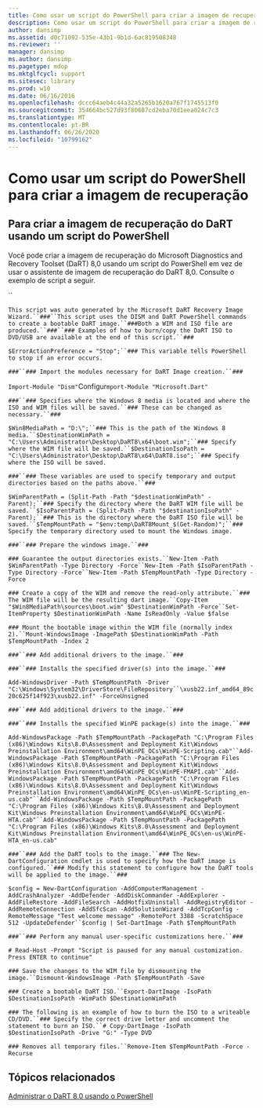 ```yaml
---
title: Como usar um script do PowerShell para criar a imagem de recuperação
description: Como usar um script do PowerShell para criar a imagem de recuperação
author: dansimp
ms.assetid: d0c71092-535e-43b1-9b1d-6ac819508348
ms.reviewer: ''
manager: dansimp
ms.author: dansimp
ms.pagetype: mdop
ms.mktglfcycl: support
ms.sitesec: library
ms.prod: w10
ms.date: 06/16/2016
ms.openlocfilehash: dccc64aeb4c44a32a5265b1620a767f1745513f0
ms.sourcegitcommit: 354664bc527d93f80687cd2eba70d1eea024c7c3
ms.translationtype: MT
ms.contentlocale: pt-BR
ms.lasthandoff: 06/26/2020
ms.locfileid: "10799162"
---
```

# Como usar um script do PowerShell para criar a imagem de recuperação


## <a href="" id="bkmk-create-image-use-script"></a>Para criar a imagem de recuperação do DaRT usando um script do PowerShell


Você pode criar a imagem de recuperação do Microsoft Diagnostics and Recovery Toolset (DaRT) 8,0 usando um script do PowerShell em vez de usar o assistente de imagem de recuperação do DaRT 8,0. Consulte o exemplo de script a seguir.

``

`This script was auto generated by the Microsoft DaRT Recovery Image Wizard.``###``This script uses the DISM and DaRT PowerShell commands to create a bootable DaRT image.``###Both a WIM and ISO file are produced.``###``### Examples of how to burn/copy the DaRT ISO to DVD/USB are available at the end of this script.``###`

`$ErrorActionPreference = "Stop";``### This variable tells PowerShell to stop if an error occurs.`

`###``### Import the modules necessary for DaRT Image creation.``###`

`Import-Module "Dism"`Configur`mport-Module "Microsoft.Dart"`

`###``### Specifies where the Windows 8 media is located and where the ISO and WIM files will be saved.``### These can be changed as necessary.``###`

`$Win8MediaPath = "D:\";``### This is the path of the Windows 8 media.``$DestinationWimPath = "C:\Users\Administrator\Desktop\DaRT8\x64\boot.wim";``### Specify where the WIM file will be saved.``$DestinationIsoPath = "C:\Users\Administrator\Desktop\DaRT8\x64\DaRT8.iso";``### Specify where the ISO will be saved.`

`###``### These variables are used to specify temporary and output directories based on the paths above.``###`

`$WimParentPath = (Split-Path -Path "$destinationWimPath" -Parent);``### Specify the directory where the DaRT WIM file will be saved.``$IsoParentPath = (Split-Path -Path "$destinationIsoPath" -Parent);``### This is the directory where the DaRT ISO file will be saved.``$TempMountPath = "$env:temp\DaRT8Mount_$(Get-Random)";``### Specify the temporary directory used to mount the Windows image.`

`###``### Prepare the windows image.``###`

`### Guarantee the output directories exists.``New-Item -Path $WimParentPath -Type Directory -Force``New-Item -Path $IsoParentPath -Type Directory -Force``New-Item -Path $TempMountPath -Type Directory -Force`

`### Create a copy of the WIM and remove the read-only attribute.``### The WIM file will be the resulting dart image.``Copy-Item "$Win8MediaPath\sources\boot.wim" $DestinationWimPath -Force``Set-ItemProperty $DestinationWimPath -Name IsReadOnly -Value $false`

`### Mount the bootable image within the WIM file (normally index 2).``Mount-WindowsImage -ImagePath $DestinationWimPath -Path $TempMountPath -Index 2`

`###``### Add additional drivers to the image.``###`

`###``### Installs the specified driver(s) into the image.``###`

`Add-WindowsDriver -Path $TempMountPath -Driver "C:\Windows\System32\DriverStore\FileRepository``\xusb22.inf_amd64_89c20c625f14f923\xusb22.inf" -ForceUnsigned`

`###``### Add additional drivers to the image.``###`

`###``### Installs the specified WinPE package(s) into the image.``###`

`Add-WindowsPackage -Path $TempMountPath -PackagePath "C:\Program Files (x86)\Windows Kits\8.0\Assessment and Deployment Kit\Windows Preinstallation Environment\amd64\WinPE_OCs\WinPE-Scripting.cab"``Add-WindowsPackage -Path $TempMountPath -PackagePath "C:\Program Files (x86)\Windows Kits\8.0\Assessment and Deployment Kit\Windows Preinstallation Environment\amd64\WinPE_OCs\WinPE-FMAPI.cab"``Add-WindowsPackage -Path $TempMountPath -PackagePath "C:\Program Files (x86)\Windows Kits\8.0\Assessment and Deployment Kit\Windows Preinstallation Environment\amd64\WinPE_OCs\en-us\WinPE-Scripting_en-us.cab"``Add-WindowsPackage -Path $TempMountPath -PackagePath "C:\Program Files (x86)\Windows Kits\8.0\Assessment and Deployment Kit\Windows Preinstallation Environment\amd64\WinPE_OCs\WinPE-HTA.cab"``Add-WindowsPackage -Path $TempMountPath -PackagePath "C:\Program Files (x86)\Windows Kits\8.0\Assessment and Deployment Kit\Windows Preinstallation Environment\amd64\WinPE_OCs\en-us\WinPE-HTA_en-us.cab"`

`###``### Add the DaRT tools to the image.``### The New-DartConfiguration cmdlet is used to specify how the DaRT image is configured.``### Modify this statement to configure how the DaRT tools will be applied to the image.``###`

`$config = New-DartConfiguration -AddComputerManagement -AddCrashAnalyzer -AddDefender -AddDiskCommander -AddExplorer -AddFileRestore -AddFileSearch -AddHotfixUninstall -AddRegistryEditor -AddRemoteConnection -AddSfcScan -AddSolutionWizard -AddTcpConfig -RemoteMessage "Test welcome message" -RemotePort 3388 -ScratchSpace 512 -UpdateDefender``$config | Set-DartImage -Path $TempMountPath`

`###``### Perform any manual user-specific customizations here.``###`

`# Read-Host -Prompt "Script is paused for any manual customization. Press ENTER to continue"`

`### Save the changes to the WIM file by dismounting the image.``Dismount-WindowsImage -Path $TempMountPath -Save`

`### Create a bootable DaRT ISO.``Export-DartImage -IsoPath $DestinationIsoPath -WimPath $DestinationWimPath`

`### The following is an example of how to burn the ISO to a writeable CD/DVD.``### Specify the correct drive letter and uncomment the statement to burn an ISO.``# Copy-DartImage -IsoPath $DestinationIsoPath -Drive "G:" -Type DVD`

`### Removes all temporary files.``Remove-Item $TempMountPath -Force -Recurse`

## Tópicos relacionados


[Administrar o DaRT 8.0 usando o PowerShell](administering-dart-80-using-powershell-dart-8.md)

 

 





